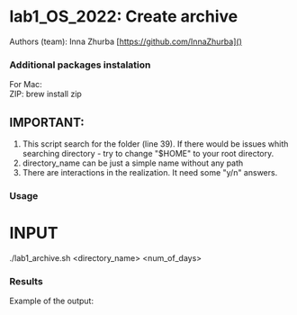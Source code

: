 # lab1_OS_2022: Create archive
Authors (team): Inna Zhurba [https://github.com/InnaZhurba]()<br>

### Additional packages instalation

For Mac:<br>
ZIP: brew install zip <br>

## IMPORTANT: 
1. This script search for the folder (line 39). If there would be issues whith searching directory - try to change "$HOME" to your root directory. <br>
2. directory_name can be just a simple name without any path <br>
3. There are interactions in the realization. It need some "y/n" answers.

### Usage

# INPUT <br>
  ./lab1_archive.sh <directory_name> <num_of_days> <br>

### Results

Example of the output: <br>


